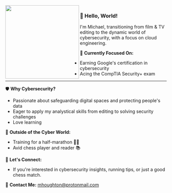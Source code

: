 <img src="https://github.com/mmmhoughton/mmmhoughton/assets/160403170/8613e09d-bc5c-4b17-b5c6-65d6026ec96e" width="230" align="left">
<h3>👋 Hello, World!</h3>

I'm Michael, transitioning from film & TV editing to the dynamic world of cybersecurity, with a focus on cloud engineering.

🔑 **Currently Focused On:**
- Earning Google's certification in cybersecurity
- Acing the CompTIA Security+ exam

  
___
🛡 **Why Cybersecurity?**
- Passionate about safeguarding digital spaces and protecting people's data
- Eager to apply my analystical skills from editing to solving security challenges
- Love learning

🚀 **Outside of the Cyber World:**
- Training for a half-marathon 🏃🏻
- Avid chess player and reader 📚

🔗 **Let's Connect:**
- If you're interested in cybersecurity insights, running tips, or just a good chess match.

📧 **Contact Me:** mhoughton@protonmail.com





<!---
mmmhoughton/mmmhoughton is a ✨ special ✨ repository because its `README.md` (this file) appears on your GitHub profile.
You can click the Preview link to take a look at your changes.
--->

